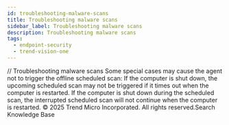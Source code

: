 ```yaml
---
id: troubleshooting-malware-scans
title: Troubleshooting malware scans
sidebar_label: Troubleshooting malware scans
description: Troubleshooting malware scans
tags:
  - endpoint-security
  - trend-vision-one
---
```


/*<![CDATA[*/ $('#title').html($('meta[name=map-description]').attr('content')); /*]]>*/ Troubleshooting malware scans Some special cases may cause the agent not to trigger the offline scheduled scan: If the computer is shut down, the upcoming scheduled scan may not be triggered if it times out when the computer is restarted. If the computer is shut down during the scheduled scan, the interrupted scheduled scan will not continue when the computer is restarted. © 2025 Trend Micro Incorporated. All rights reserved.Search Knowledge Base